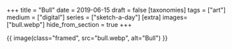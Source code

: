 +++
title = "Bull"
date = 2019-06-15
draft =  false
[taxonomies]
tags = ["art"]
medium = ["digital"]
series = ["sketch-a-day"]
[extra]
images= ["bull.webp"]
hide_from_section = true
+++

{{ image(class="framed", src="bull.webp", alt="Bull") }}
